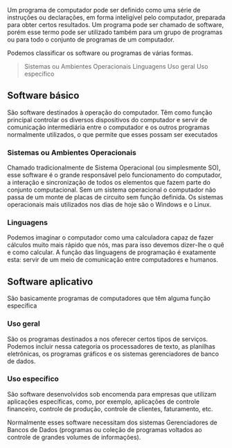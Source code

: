 Um programa de computador pode ser definido como uma série de instruções ou declarações, em forma inteligível pelo computador, preparada para obter certos resultados. Um programa pode ser chamado de software, porém esse termo pode ser utilizado também para um grupo de programas ou para todo o conjunto de programas de um computador.

Podemos classificar os software ou programas de várias formas.
>Sistemas ou Ambientes Operacionais
>Linguagens
>Uso geral
>Uso específico

## Software básico
São software destinados à operação do computador. Têm como função principal controlar os diversos dispositivos do computador e servir de comunicação intermediária entre o computador e os outros programas normalmente utilizados, o que permite que esses possam ser executados

### Sistemas ou Ambientes Operacionais
Chamado tradicionalmente de Sistema Operacional (ou simplesmente SO), esse software é o grande responsável pelo funcionamento do computador, a interação e sincronização de todos os elementos que fazem parte do conjunto computacional. Sem um sistema operacional o computador não passa de um monte de placas de circuito sem função definida. Os sistemas operacionais mais utilizados nos dias de hoje são o Windows e o Linux.
### Linguagens
Podemos imaginar o computador como uma calculadora capaz de fazer cálculos muito mais rápido que nós, mas para isso devemos dizer-lhe o quê e como calcular. A função das linguagens de programação é exatamente esta: servir de um meio de comunicação entre computadores e humanos.

## Software aplicativo
São basicamente programas de computadores que têm alguma função específica

### Uso geral
São os programas destinados a nos oferecer certos tipos de serviços. Podemos incluir nessa categoria os processadores de texto, as planilhas eletrônicas, os programas gráficos e os sistemas gerenciadores de banco de dados.

### Uso específico
São software desenvolvidos sob encomenda para empresas que utilizam aplicações específicas, como, por exemplo, aplicações de controle financeiro, controle de produção, controle de clientes, faturamento, etc.

Normalmente esses software necessitam dos sistemas Gerenciadores de Bancos de Dados (programas ou coleção de programas voltados ao controle de grandes volumes de informações).



